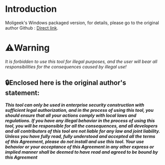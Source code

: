 # Introduction

Moligeek's Windows packaged version, for details, please go to the original author Github : [Direct link](https://github.com/yourmoln/moligeek/).

# ⚠️**Warning**

*It is forbidden to use this tool for illegal purposes, and the user will bear all responsibilities for the consequences caused by illegal use!*

## 🔒**Enclosed here is the original author's statement:**

***This tool can only be used in enterprise security construction with sufficient legal authorization, and in the process of using this tool, you should ensure that all your actions comply with local laws and regulations. If you have any illegal behavior in the process of using this tool, you will be responsible for all the consequences, and all developers and all contributors of this tool are not liable for any law and joint liability. Unless you have fully read, fully understood and accepted all the terms of this Agreement, please do not install and use this tool. Your use behavior or your acceptance of this Agreement in any other express or implied manner shall be deemed to have read and agreed to be bound by this Agreement***